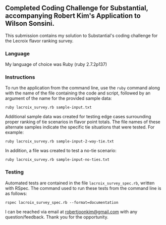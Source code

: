 ## Completed Coding Challenge for Substantial, accompanying Robert Kim's Application to Wilson Sonsini.

This submission contains my solution to Substantial's coding challenge for the Lecroix flavor ranking survey.

### Language

My language of choice was Ruby (ruby 2.7.2p137)

### Instructions

To run the application from the command line, use the `ruby` command along with the name of the file containing the code and script, followed by an argument of the name for the provided sample data:

```
ruby lacroix_survey.rb sample-input.txt
```

Additional sample data was created for testing edge cases surrounding proper ranking of tie scenarios in flavor point totals.  The file names of these alternate samples indicate the specific tie situations that were tested.  For example:

```
ruby lacroix_survey.rb sample-input-2-way-tie.txt
```

In addition, a file was created to test a no-tie scenario:

```
ruby lacroix_survey.rb sample-input-no-ties.txt
```

### Testing

Automated tests are contained in the file `lacroix_survey_spec.rb`, written with RSpec.  The command used to run these tests from the command line is as follows:

```
rspec lacroix_survey_spec.rb --format=documentation
```

I can be reached via email at robertjoonkim@gmail.com with any question/feedback.  Thank you for the opportunity.  